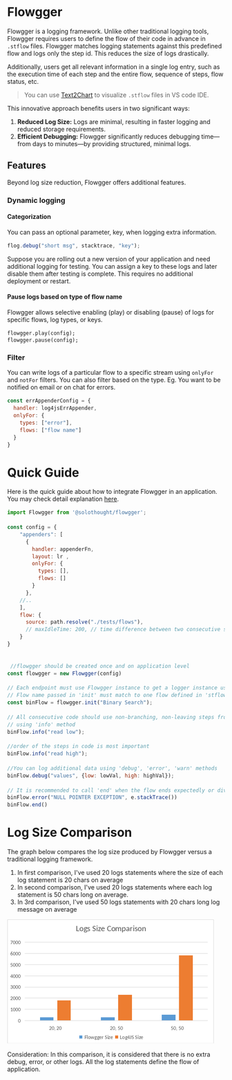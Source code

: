 
# Flowgger

Flowgger is a logging framework. Unlike other traditional logging tools, Flowgger requires users to define the flow of their code in advance in `.stflow` files. Flowgger matches logging statements against this predefined flow and logs only the step id. This reduces the size of logs drastically.

Additionally, users get all relevant information in a single log entry, such as the execution time of each step and the entire flow, sequence of steps, flow status, etc.

> You can use [Text2Chart](https://solothought.com/text2chart/) to visualize `.stflow` files in VS code IDE.

This innovative approach benefits users in two significant ways:
1. **Reduced Log Size:** Logs are minimal, resulting in faster logging and reduced storage requirements.
2. **Efficient Debugging:** Flowgger significantly reduces debugging time—from days to minutes—by providing structured, minimal logs.


## Features

Beyond log size reduction, Flowgger offers additional features.

### Dynamic logging

#### Categorization

You can pass an optional parameter, key, when logging extra information.
```js
flog.debug("short msg", stacktrace, "key");
```

Suppose you are rolling out a new version of your application and need additional logging for testing. You can assign a key to these logs and later disable them after testing is complete. This requires no additional deployment or restart.

#### Pause logs based on type of flow name

Flowgger allows selective enabling (play) or disabling (pause) of logs for specific flows, log types, or keys.

```
flowgger.play(config);
flowgger.pause(config);
```

### Filter

You can write logs of a particular flow to a specific stream using `onlyFor` and `notFor` filters. You can also filter based on the type. Eg. You want to be notified on email or on chat for errors.

```js
const errAppenderConfig = {
  handler: log4jsErrAppender,
  onlyFor: {
    types: ["error"],
    flows: ["flow name"]
  }
}
```

# Quick Guide

Here is the quick guide about how to integrate Flowgger in an application. You may check detail explanation [here](./docs/1.GettingStarted.md).

```js
import Flowgger from '@solothought/flowgger';

const config = {
    "appenders": [
      {
        handler: appenderFn,
        layout: lr ,
        onlyFor: {
          types: [],
          flows: []
        }
      },
    //..
    ],
    flow: {
      source: path.resolve("./tests/flows"),
      // maxIdleTime: 200, // time difference between two consecutive steps
    }
}


 //flowgger should be created once and on application level
const flowgger = new Flowgger(config)

// Each endpoint must use Flowgger instance to get a logger instance using 'init' before stating logging
// Flow name passed in 'init' must match to one flow defined in 'stflow' files.
const binFlow = flowgger.init("Binary Search");

// All consecutive code should use non-branching, non-leaving steps from the flow
// using 'info' method
binFlow.info("read low");

//order of the steps in code is most important
binFlow.info("read high");

//You can log additional data using 'debug', 'error', 'warn' methods
binFlow.debug("values", {low: lowVal, high: highVal});

// It is recommended to call 'end' when the flow ends expectedly or divert to unexpected path
binFlow.error("NULL POINTER EXCEPTION", e.stackTrace())
binFlow.end()
```

# Log Size Comparison

The graph below compares the log size produced by Flowgger versus a traditional logging framework.

1. In first comparison, I've used 20 logs statements where the size of each log statement is 20 chars on average
2. In second comparison, I've used 20 logs statements where each log statement is 50 chars long on average.
1. In 3rd comparison, I've used 50 logs statements with 20 chars long log message on average

![flowgger_vs_log4js logs size](./assets/flowgger_vs_log4js.png)

Consideration: In this comparison, it is considered that there is no extra debug, error, or other logs. All the log statements define the flow of application.  